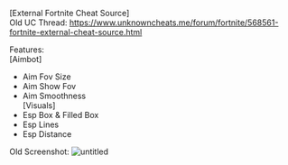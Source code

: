 [External Fortnite Cheat Source]                                                                                        
Old UC Thread: https://www.unknowncheats.me/forum/fortnite/568561-fortnite-external-cheat-source.html

Features:                                                                                                                    
[Aimbot]
- Aim Fov Size
- Aim Show Fov
- Aim Smoothness   
[Visuals]
- Esp Box & Filled Box
- Esp Lines
- Esp Distance

Old Screenshot:
![untitled](https://user-images.githubusercontent.com/104287840/214996773-b5d419f7-84f0-4d93-ae41-244c62ec6a31.png)
